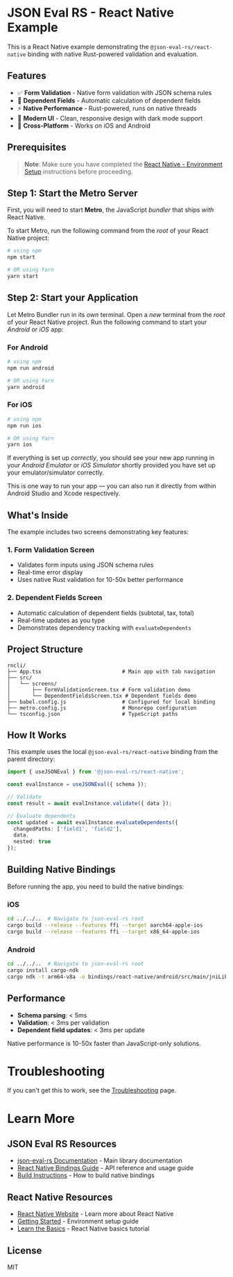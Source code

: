 # JSON Eval RS - React Native Example

This is a React Native example demonstrating the `@json-eval-rs/react-native` binding with native Rust-powered validation and evaluation.

## Features

- ✅ **Form Validation** - Native form validation with JSON schema rules
- 🔄 **Dependent Fields** - Automatic calculation of dependent fields
- ⚡ **Native Performance** - Rust-powered, runs on native threads
- 🎨 **Modern UI** - Clean, responsive design with dark mode support
- 📱 **Cross-Platform** - Works on iOS and Android

## Prerequisites

>**Note**: Make sure you have completed the [React Native - Environment Setup](https://reactnative.dev/docs/environment-setup) instructions before proceeding.

## Step 1: Start the Metro Server

First, you will need to start **Metro**, the JavaScript _bundler_ that ships _with_ React Native.

To start Metro, run the following command from the _root_ of your React Native project:

```bash
# using npm
npm start

# OR using Yarn
yarn start
```

## Step 2: Start your Application

Let Metro Bundler run in its _own_ terminal. Open a _new_ terminal from the _root_ of your React Native project. Run the following command to start your _Android_ or _iOS_ app:

### For Android

```bash
# using npm
npm run android

# OR using Yarn
yarn android
```

### For iOS

```bash
# using npm
npm run ios

# OR using Yarn
yarn ios
```

If everything is set up _correctly_, you should see your new app running in your _Android Emulator_ or _iOS Simulator_ shortly provided you have set up your emulator/simulator correctly.

This is one way to run your app — you can also run it directly from within Android Studio and Xcode respectively.

## What's Inside

The example includes two screens demonstrating key features:

### 1. Form Validation Screen
- Validates form inputs using JSON schema rules
- Real-time error display
- Uses native Rust validation for 10-50x better performance

### 2. Dependent Fields Screen
- Automatic calculation of dependent fields (subtotal, tax, total)
- Real-time updates as you type
- Demonstrates dependency tracking with `evaluateDependents`

## Project Structure

```
rncli/
├── App.tsx                          # Main app with tab navigation
├── src/
│   └── screens/
│       ├── FormValidationScreen.tsx # Form validation demo
│       └── DependentFieldsScreen.tsx # Dependent fields demo
├── babel.config.js                  # Configured for local binding
├── metro.config.js                  # Monorepo configuration
└── tsconfig.json                    # TypeScript paths
```

## How It Works

This example uses the local `@json-eval-rs/react-native` binding from the parent directory:

```typescript
import { useJSONEval } from '@json-eval-rs/react-native';

const evalInstance = useJSONEval({ schema });

// Validate
const result = await evalInstance.validate({ data });

// Evaluate dependents
const updated = await evalInstance.evaluateDependents({
  changedPaths: ['field1', 'field2'],
  data,
  nested: true
});
```

## Building Native Bindings

Before running the app, you need to build the native bindings:

### iOS
```bash
cd ../../..  # Navigate to json-eval-rs root
cargo build --release --features ffi --target aarch64-apple-ios
cargo build --release --features ffi --target x86_64-apple-ios
```

### Android
```bash
cd ../../..  # Navigate to json-eval-rs root
cargo install cargo-ndk
cargo ndk -t arm64-v8a -o bindings/react-native/android/src/main/jniLibs build --release --features ffi
```

## Performance

- **Schema parsing**: < 5ms
- **Validation**: < 3ms per validation
- **Dependent field updates**: < 3ms per update

Native performance is 10-50x faster than JavaScript-only solutions.

# Troubleshooting

If you can't get this to work, see the [Troubleshooting](https://reactnative.dev/docs/troubleshooting) page.

# Learn More

## JSON Eval RS Resources

- [json-eval-rs Documentation](../../../README.md) - Main library documentation
- [React Native Bindings Guide](../../README.md) - API reference and usage guide
- [Build Instructions](../../BUILD.md) - How to build native bindings

## React Native Resources

- [React Native Website](https://reactnative.dev) - Learn more about React Native
- [Getting Started](https://reactnative.dev/docs/environment-setup) - Environment setup guide
- [Learn the Basics](https://reactnative.dev/docs/getting-started) - React Native basics tutorial

## License

MIT
